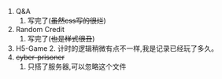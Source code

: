 1. Q&A
   1. 写完了(~~虽然css写的很烂~~)
2. Random Credit
   1. 写完了(~~也是样式很丑~~)
3. H5-Game
   2. 计时的逻辑稍微有点不一样,我是记录已经玩了多久。
4. ~~cyber-prisoner~~
   1. 只搭了服务器,可以忽略这个文件